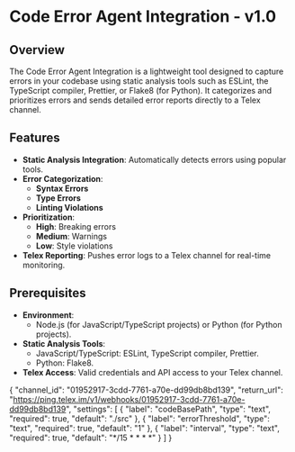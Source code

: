 # Code Error Agent Integration - v1.0

## Overview
The Code Error Agent Integration is a lightweight tool designed to capture errors in your codebase using static analysis tools such as ESLint, the TypeScript compiler, Prettier, or Flake8 (for Python). It categorizes and prioritizes errors and sends detailed error reports directly to a Telex channel.

## Features
- **Static Analysis Integration**: Automatically detects errors using popular tools.
- **Error Categorization**:
  - **Syntax Errors**
  - **Type Errors**
  - **Linting Violations**
- **Prioritization**:
  - **High**: Breaking errors
  - **Medium**: Warnings
  - **Low**: Style violations
- **Telex Reporting**: Pushes error logs to a Telex channel for real-time monitoring.

## Prerequisites
- **Environment**:
  - Node.js (for JavaScript/TypeScript projects) or Python (for Python projects).
- **Static Analysis Tools**:
  - JavaScript/TypeScript: ESLint, TypeScript compiler, Prettier.
  - Python: Flake8.
- **Telex Access**: Valid credentials and API access to your Telex channel.

{
  "channel_id": "01952917-3cdd-7761-a70e-dd99db8bd139",
  "return_url": "https://ping.telex.im/v1/webhooks/01952917-3cdd-7761-a70e-dd99db8bd139",
  "settings": [
      {
        "label": "codeBasePath",
        "type": "text",
        "required": true,
        "default": "./src"
      },
      {
        "label": "errorThreshold",
        "type": "text",
        "required": true,
        "default": "1"
      },
      {
        "label": "interval",
        "type": "text",
        "required": true,
        "default": "*/15 * * * *"
      }
    ]
}